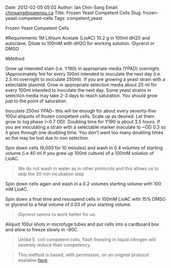 Date: 2012-02-05 05:02
Author: Ian Chin-Sang
Email: chinsang@queensu.ca
Title: Frozen Yeast Competent Cells
Slug: frozen-yeast-competent-cells
Tags: competent,yeast

Frozen Yeast Competent Cells





#Requirements
1M Lithium Acetate (LioAC) 10.2 g in 100ml dH20 and  autoclave. Dilute to 100mM with dH2O for working solution.
Glycerol or DMSO 

#Method

Grow up intended stain (i.e. Y190) in appropriate media (YPAD) overnight.  (Approximately 1ml for every 100ml intended to inoculate the next day (i.e. 2.5 ml overnight to inoculate 250ml). If you are growing a yeast strain with a selectable plasmid. Grow in appropriate selection media about 20 ml for every 100ml intended to inoculate the next day. Some yeast strains in selection media may take 2-3 days to reach saturation. You should grow just to the point of saturation.



Inoculate 250ml YPAD- this will be enough for about every seventy-five 100ul aliquots of frozen competent cells. Scale up as desired.  Let them grow to log phase (~0.7 OD). Doubling time for Y190 is about 3.5 hours. If you are inoculating a strain with a selectable marker inoculate to ~OD 0.3 so it goes through one doubling time. You don’t want too many doubling times as the may be lost due to non selection.





Spin down cells (6,000 for 10 minutes) and wash in 0.4 volumes of starting volume (i.e 40 ml if you grew up 100ml culture) of a 100mM solution of LioAC.


>We do not wash in water as in other protocols and this allows us to skip the 30 min incubation step


Spin down cells again and wash in a 0.2 volumes starting volume with 100 mM LioAC.



Spin down a final time and resuspend cells in 100mM LioAC with 15% DMSO or glycerol to a final volume of 0.03 of your starting volume.


>Glycerol seems to work better for us.


Aliquot 100ul shots in microfuge tubes and put cells into a cardboard box and allow to freeze slowly in –80C.


>Unlike E. coli competent cells, flash freezing in liquid nitrogen will severely reduce their competency.






>This method is based, with permission, on an original protocol available [here](http://130.15.90.245/frozen_yeast_competent_cells.htm).

